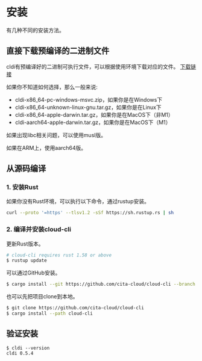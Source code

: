 # 安装

有几种不同的安装方法。

## 直接下载预编译的二进制文件

cldi有预编译好的二进制可执行文件，可以根据使用环境下载对应的文件。
[下载链接](https://github.com/cita-cloud/cloud-cli/releases)

如果你不知道如何选择，那么一般来说:
- cldi-x86_64-pc-windows-msvc.zip，如果你是在Windows下
- cldi-x86_64-unknown-linux-gnu.tar.gz，如果你是在Linux下
- cldi-x86_64-apple-darwin.tar.gz，如果你是在MacOS下（非M1）
- cldi-aarch64-apple-darwin.tar.gz，如果你是在MacOS下（M1）

如果出现libc相关问题，可以使用musl版。

如果在ARM上，使用aarch64版。

## 从源码编译

### 1. 安装Rust
如果你没有Rust环境，可以执行以下命令，通过rustup安装。
```bash
curl --proto '=https' --tlsv1.2 -sSf https://sh.rustup.rs | sh
```

### 2. 编译并安装cloud-cli

更新Rust版本。
```bash
# cloud-cli requires rust 1.58 or above
$ rustup update
```

可以通过GitHub安装。

```bash
$ cargo install --git https://github.com/cita-cloud/cloud-cli --branch main
```

也可以先把项目clone到本地。

```bash
$ git clone https://github.com/cita-cloud/cloud-cli
$ cargo install --path cloud-cli
```

## 验证安装
```plaintext
$ cldi --version
cldi 0.5.4
```
